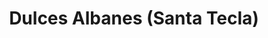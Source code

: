 ---
title: "Dulces Albanes (Santa Tecla)"
url: /santa-tecla/dulces-albanes-santa-tecla/
shop: Süßwaren
---